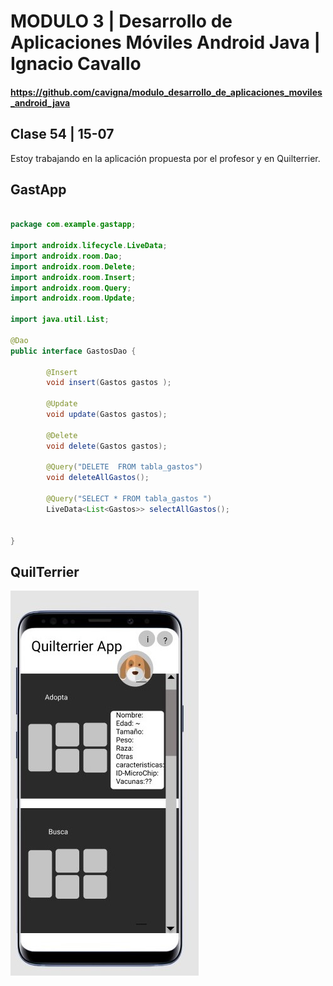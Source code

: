 # MODULO 3 | Desarrollo de Aplicaciones Móviles Android Java | Ignacio Cavallo



#### https://github.com/cavigna/modulo_desarrollo_de_aplicaciones_moviles_android_java

## Clase 54 | 15-07

Estoy trabajando en la aplicación propuesta por el profesor y en Quilterrier.

## GastApp

```java

package com.example.gastapp;

import androidx.lifecycle.LiveData;
import androidx.room.Dao;
import androidx.room.Delete;
import androidx.room.Insert;
import androidx.room.Query;
import androidx.room.Update;

import java.util.List;

@Dao
public interface GastosDao {

        @Insert
        void insert(Gastos gastos );

        @Update
        void update(Gastos gastos);

        @Delete
        void delete(Gastos gastos);

        @Query("DELETE  FROM tabla_gastos")
        void deleteAllGastos();

        @Query("SELECT * FROM tabla_gastos ")
        LiveData<List<Gastos>> selectAllGastos();


}
```

## QuilTerrier

![mock](mock.jpg)

 


